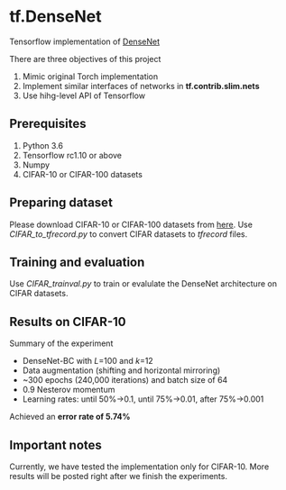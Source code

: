 # tf.DenseNet
Tensorflow implementation of [DenseNet](http://arxiv.org/abs/1608.06993)

There are three objectives of this project
1. Mimic original Torch implementation
2. Implement similar interfaces of networks in __tf.contrib.slim.nets__
3. Use hihg-level API of Tensorflow

## Prerequisites
1. Python 3.6
2. Tensorflow rc1.10 or above
3. Numpy
4. CIFAR-10 or CIFAR-100 datasets

## Preparing dataset
Please download CIFAR-10 or CIFAR-100 datasets from [here](https://www.cs.toronto.edu/~kriz/cifar.html). Use _CIFAR_to_tfrecord.py_ to convert CIFAR datasets to _tfrecord_ files.

## Training and evaluation
Use _CIFAR_trainval.py_ to train or evalulate the DenseNet architecture on CIFAR datasets.

## Results on CIFAR-10
Summary of the experiment
* DenseNet-BC with _L_=100 and _k_=12
* Data augmentation (shifting and horizontal mirroring)
* ~300 epochs (240,000 iterations) and batch size of 64
* 0.9 Nesterov momentum
* Learning rates: until 50%&rarr;0.1, until 75%&rarr;0.01, after 75%&rarr;0.001

Achieved an __error rate of 5.74%__

## Important notes
Currently, we have tested the implementation only for CIFAR-10. More results will be posted right after we finish the experiments.
